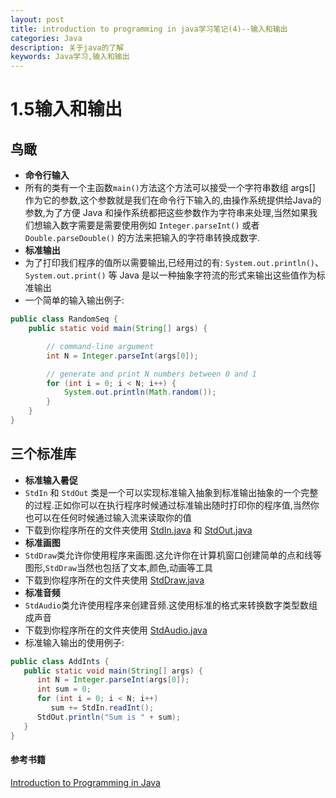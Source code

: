 ```yaml
---
layout: post
title: introduction to programming in java学习笔记(4)--输入和输出
categories: Java
description: 关于java的了解
keywords: Java学习,输入和输出
---
```


# 1.5输入和输出

## 鸟瞰

* **命令行输入**
* 所有的类有一个主函数`main()`方法这个方法可以接受一个字符串数组 args[] 作为它的参数,这个参数就是我们在命令行下输入的,由操作系统提供给Java的参数,为了方便 Java 和操作系统都把这些参数作为字符串来处理,当然如果我们想输入数字需要是需要使用例如 `Integer.parseInt()` 或者 `Double.parseDouble()` 的方法来把输入的字符串转换成数字.
* **标准输出**
* 为了打印我们程序的值所以需要输出,已经用过的有: `System.out.println()`、`System.out.print()` 等 Java 是以一种抽象字符流的形式来输出这些值作为标准输出
* 一个简单的输入输出例子:

```java
public class RandomSeq {
    public static void main(String[] args) {

        // command-line argument
        int N = Integer.parseInt(args[0]);

        // generate and print N numbers between 0 and 1
        for (int i = 0; i < N; i++) {
            System.out.println(Math.random());
        }
    }
}
```

## 三个标准库

* **标准输入暑促**
* `StdIn` 和 `StdOut` 类是一个可以实现标准输入抽象到标准输出抽象的一个完整的过程.正如你可以在执行程序时候通过标准输出随时打印你的程序值,当然你也可以在任何时候通过输入流来读取你的值
* 下载到你程序所在的文件夹使用 [StdIn.java](http://introcs.cs.princeton.edu/java/15inout/StdIn.java.html) 和 [StdOut.java](http://introcs.cs.princeton.edu/java/15inout/StdOut.java.html)
* **标准画图**
* `StdDraw`类允许你使用程序来画图.这允许你在计算机窗口创建简单的点和线等图形,`StdDraw`当然也包括了文本,颜色,动画等工具
* 下载到你程序所在的文件夹使用 [StdDraw.java](http://introcs.cs.princeton.edu/java/15inout/StdDraw.java.html)
* **标准音频**
* `StdAudio`类允许使用程序来创建音频.这使用标准的格式来转换数字类型数组成声音
* 下载到你程序所在的文件夹使用 [StdAudio.java](http://introcs.cs.princeton.edu/java/15inout/StdAudio.java.html)
* 标准输入输出的使用例子:

```java
public class AddInts { 
   public static void main(String[] args) { 
      int N = Integer.parseInt(args[0]); 
      int sum = 0; 
      for (int i = 0; i < N; i++) 
         sum += StdIn.readInt(); 
      StdOut.println("Sum is " + sum); 
   } 
} 
```



#### 参考书籍

[Introduction to Programming in Java](http://introcs.cs.princeton.edu/java/home/)